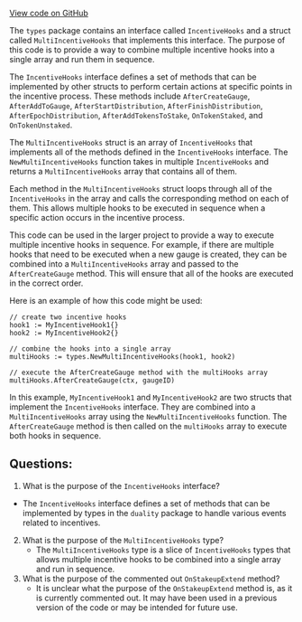 [View code on GitHub](https://github.com/duality-labs/duality/incentives/types/hooks.go)

The `types` package contains an interface called `IncentiveHooks` and a struct called `MultiIncentiveHooks` that implements this interface. The purpose of this code is to provide a way to combine multiple incentive hooks into a single array and run them in sequence. 

The `IncentiveHooks` interface defines a set of methods that can be implemented by other structs to perform certain actions at specific points in the incentive process. These methods include `AfterCreateGauge`, `AfterAddToGauge`, `AfterStartDistribution`, `AfterFinishDistribution`, `AfterEpochDistribution`, `AfterAddTokensToStake`, `OnTokenStaked`, and `OnTokenUnstaked`. 

The `MultiIncentiveHooks` struct is an array of `IncentiveHooks` that implements all of the methods defined in the `IncentiveHooks` interface. The `NewMultiIncentiveHooks` function takes in multiple `IncentiveHooks` and returns a `MultiIncentiveHooks` array that contains all of them. 

Each method in the `MultiIncentiveHooks` struct loops through all of the `IncentiveHooks` in the array and calls the corresponding method on each of them. This allows multiple hooks to be executed in sequence when a specific action occurs in the incentive process. 

This code can be used in the larger project to provide a way to execute multiple incentive hooks in sequence. For example, if there are multiple hooks that need to be executed when a new gauge is created, they can be combined into a `MultiIncentiveHooks` array and passed to the `AfterCreateGauge` method. This will ensure that all of the hooks are executed in the correct order. 

Here is an example of how this code might be used:

```
// create two incentive hooks
hook1 := MyIncentiveHook1{}
hook2 := MyIncentiveHook2{}

// combine the hooks into a single array
multiHooks := types.NewMultiIncentiveHooks(hook1, hook2)

// execute the AfterCreateGauge method with the multiHooks array
multiHooks.AfterCreateGauge(ctx, gaugeID)
```

In this example, `MyIncentiveHook1` and `MyIncentiveHook2` are two structs that implement the `IncentiveHooks` interface. They are combined into a `MultiIncentiveHooks` array using the `NewMultiIncentiveHooks` function. The `AfterCreateGauge` method is then called on the `multiHooks` array to execute both hooks in sequence.
## Questions: 
 1. What is the purpose of the `IncentiveHooks` interface?
   - The `IncentiveHooks` interface defines a set of methods that can be implemented by types in the `duality` package to handle various events related to incentives.
2. What is the purpose of the `MultiIncentiveHooks` type?
   - The `MultiIncentiveHooks` type is a slice of `IncentiveHooks` types that allows multiple incentive hooks to be combined into a single array and run in sequence.
3. What is the purpose of the commented out `OnStakeupExtend` method?
   - It is unclear what the purpose of the `OnStakeupExtend` method is, as it is currently commented out. It may have been used in a previous version of the code or may be intended for future use.
